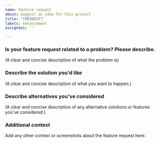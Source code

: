 ```yaml
---
name: Feature request
about: Suggest an idea for this project
title: "[REQUEST]"
labels: enhancement
assignees: ''

---
```


### Is your feature request related to a problem? Please describe.
(A clear and concise description of what the problem is)

### Describe the solution you'd like
(A clear and concise description of what you want to happen.)

### Describe alternatives you've considered
(A clear and concise description of any alternative solutions or features you've considered.)

### Additional context
Add any other context or screenshots about the feature request here.
